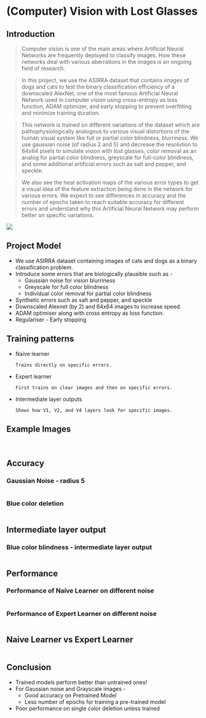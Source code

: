 # (Computer) Vision with Lost Glasses


## Introduction

> Computer vision is one of the main areas where Artificial Neural Networks are frequently deployed to classify images. How these networks deal with various aberrations in the images is an ongoing field of research. 

> In this project, we use the ASIRRA dataset that contains images of dogs and cats to test the binary classification efficiency of a downscaled AlexNet, one of the most famous Artificial Neural Network used in computer vision using cross-entropy as loss function, ADAM optimizer, and early stopping to prevent overfitting and minimize training duration.

> This network is trained on different variations of the dataset which are pathophysiologically analogous to various visual distortions of the human visual system like full or partial color blindness, blurriness. We use gaussian noise (of radius 2 and 5) and decrease the resolution to 64x64 pixels to simulate vision with lost glasses, color removal as an analog for partial color blindness, greyscale for full-color blindness, and some additional artificial errors such as salt and pepper, and speckle.

> We also see the heat activation maps of the various error types to get a visual idea of the feature extraction being done in the network for various errors. We expect to see differences in accuracy and the number of epochs taken to reach suitable accuracy for different errors and understand why this Artificial Neural Network may perform better on specific variations.


![](https://user-images.githubusercontent.com/23727056/87433896-78ae9700-c607-11ea-9ca6-9cdbe3f67998.jpg)

## Project Model 

* We use ASIRRA dataset containing images of cats and dogs as a binary classification problem.
* Introduce some errors that are biologically plausible such as - 
  * Gaussian noise for vision blurriness
  * Greyscale for full color blindness
  * Individual color removal for partial color blindness
* Synthetic errors such as salt and pepper, and speckle
* Downscaled Alexnet (by 2) and 64x64 images to increase speed.
* ADAM optimiser along with cross entropy as loss function.
* Regulariser - Early stopping

## Training patterns

* Naive learner
  ``` 
  Trains directly on specific errors.
  ```
* Expert learner 
  ``` 
  First trains on clear images and then on specific errors.
  ```
* Intermediate layer outputs
  ``` 
  Shows how V1, V2, and V4 layers look for specific images.
  ```
## Example Images
![]()
![]()
![]()
![]()
![]()

## Accuracy
### Gaussian Noise - radius 5
![]()
### Blue color deletion
![]()
## Intermediate layer output
### Blue color blindness - intermediate layer output
![]()
## Performance
### Performance of Naive Learner on different noise
![]()
### Performance of Expert Learner on different noise
![]()
## Naive Learner vs Expert Learner 
![]()

## Conclusion

* Trained models perform better than untrained ones!
* For Gaussian noise and Grayscale images -  
  * Good accuracy on Pretrained Model
  * Less number of epochs for training a pre-trained model
* Poor performance on single color deletion unless trained

